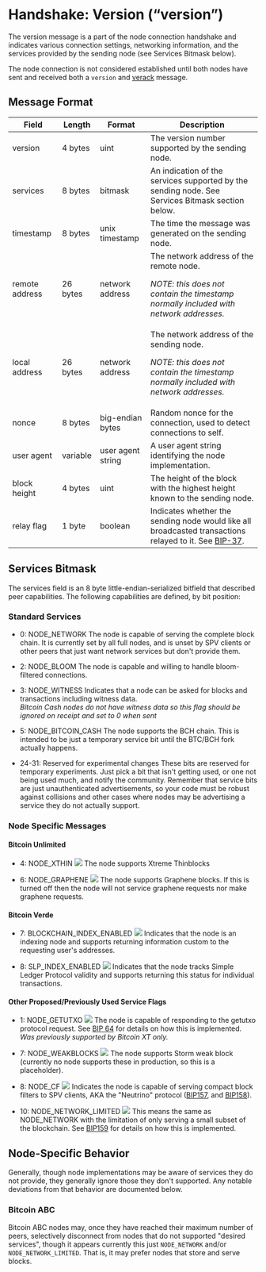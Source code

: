 # Handshake: Version (“version”)

The version message is a part of the node connection handshake and indicates various connection settings, networking information, and the services provided by the sending node (see Services Bitmask below).

The node connection is not considered established until both nodes have sent and received both a <code>version</code> and [verack](/protocol/network/messages/verack) message.

## Message Format

| Field | Length | Format | Description |
|--|--|--|--|
| version | 4 bytes | uint | The version number supported by the sending node. |
| services | 8 bytes | bitmask | An indication of the services supported by the sending node.  See Services Bitmask section below. |
| timestamp | 8 bytes | unix timestamp | The time the message was generated on the sending node. |
| remote address | 26 bytes | network address | The network address of the remote node.  <p>_NOTE: this does not contain the timestamp normally included with network addresses._</p> |
| local address | 26 bytes | network address | The network address of the sending node. <p>_NOTE: this does not contain the timestamp normally included with network addresses._</p> |
| nonce | 8 bytes | big-endian bytes | Random nonce for the connection, used to detect connections to self. |
| user agent | variable | user agent string | A user agent string identifying the node implementation. |
| block height | 4 bytes | uint | The height of the block with the highest height known to the sending node. |
| relay flag | 1 byte | boolean | Indicates whether the sending node would like all broadcasted transactions relayed to it.  See [BIP-37](https://github.com/bitcoin/bips/blob/master/bip-0037.mediawiki). |

## Services Bitmask
The services field is an 8 byte little-endian-serialized bitfield that described peer capabilities.  The following capabilities are defined, by bit position:

### Standard Services
* 0: NODE_NETWORK
	The node is capable of serving the complete block chain. It is currently set by all full nodes, and is unset by SPV clients or other peers that just want network services but don't provide them.

* 2: NODE_BLOOM 
	The node is capable and willing to handle bloom-filtered connections.

* 3: NODE_WITNESS
	Indicates that a node can be asked for blocks and transactions including witness data.  
	*Bitcoin Cash nodes do not have witness data so this flag should be ignored on receipt and set to 0 when sent*

* 5: NODE_BITCOIN_CASH 
	The node supports the BCH chain.  This is intended to be just a temporary service bit until the BTC/BCH fork actually happens.

* 24-31: Reserved for experimental changes
	These bits are reserved for temporary experiments. Just pick a bit that isn't getting used, or one not being used much, and notify the community. Remember that service bits are just unauthenticated advertisements, so your code must be robust against collisions and other cases where nodes may be advertising a service they do not actually support.

### Node Specific Messages

#### Bitcoin Unlimited

* 4: NODE_XTHIN  <img src="/_static_/images/warning.png">
	The node supports Xtreme Thinblocks

* 6: NODE_GRAPHENE <img src="/_static_/images/warning.png">
	The node supports Graphene blocks.  If this is turned off then the node will not service graphene requests nor make graphene requests.

#### Bitcoin Verde

* 7: BLOCKCHAIN_INDEX_ENABLED <img src="/_static_/images/warning.png">
	Indicates that the node is an indexing node and supports returning information custom to the requesting user's addresses.

* 8: SLP_INDEX_ENABLED <img src="/_static_/images/warning.png">
	Indicates that the node tracks Simple Ledger Protocol validity and supports returning this status for individual transactions.

#### Other Proposed/Previously Used Service Flags

* 1: NODE_GETUTXO <img src="/_static_/images/warning.png">
The node is capable of responding to the getutxo protocol request. See [BIP 64](https://github.com/bitcoin/bips/blob/master/bip-0064.mediawiki) for details on how this is implemented. _Was previously supported by Bitcoin XT only._

* 7: NODE_WEAKBLOCKS <img src="/_static_/images/warning.png">
	The node supports Storm weak block (currently no node supports these in production, so this is a placeholder).

* 8: NODE_CF <img src="/_static_/images/warning.png">
	Indicates the node is capable of serving compact block filters to SPV clients, AKA the "Neutrino" protocol ([BIP157](https://github.com/bitcoin/bips/blob/master/bip-0157.mediawiki), and [BIP158](https://github.com/bitcoin/bips/blob/master/bip-0158.mediawiki)).

* 10: NODE_NETWORK_LIMITED <img src="/_static_/images/warning.png">
	This means the same as NODE_NETWORK with the limitation of only serving a small subset of the blockchain.  See [BIP159](https://github.com/bitcoin/bips/blob/master/bip-0159.mediawiki) for details on how this is implemented.

## Node-Specific Behavior

Generally, though node implementations may be aware of services they do not provide, they generally ignore those they don't supported.  Any notable deviations from that behavior are documented below.

### Bitcoin ABC

Bitcoin ABC nodes may, once they have reached their maximum number of peers, selectively disconnect from nodes that do not supported "desired services", though it appears currently this just <code>NODE_NETWORK</code> and/or <code>NODE_NETWORK_LIMITED</code>.  That is, it may prefer nodes that store and serve blocks.
